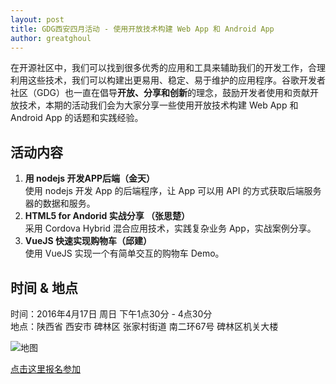 ```yaml
---
layout: post
title: GDG西安四月活动 - 使用开放技术构建 Web App 和 Android App
author: greatghoul
---
```


在开源社区中，我们可以找到很多优秀的应用和工具来辅助我们的开发工作，合理利用这些技术，我们可以构建出更易用、稳定、易于维护的应用程序。谷歌开发者社区（GDG）也一直在倡导**开放、分享和创新**的理念，鼓励开发者使用和贡献开放技术，本期的活动我们会为大家分享一些使用开放技术构建 Web App 和 Android App 的话题和实践经验。

## 活动内容

 1. **用 nodejs 开发APP后端（金天）**  
    使用 nodejs 开发 App 的后端程序，让 App 可以用 API 的方式获取后端服务器的数据和服务。
 2. **HTML5 for Andorid 实战分享 （张思楚）**   
    采用 Cordova Hybrid 混合应用技术，实践复杂业务 App，实战案例分享。
 4. **VueJS 快速实现购物车（邱建）**   
    使用 VueJS 实现一个有简单交互的购物车 Demo。

## 时间 & 地点

时间：2016年4月17日 周日 下午1点30分 - 4点30分   
地点：陕西省 西安市 碑林区 张家村街道 南二环67号 碑林区机关大楼

![地图](http://greatghoul.b0.upaiyun.com/1604/NJrFmX1utBQjxx.png)

[点击这里报名参加](https://www.gdgdocs.org/forms/d/1RbahUNzpuzuWSJTiY9b-1Ekg-3S7BuUS94NiFD3ev6E/viewform)
